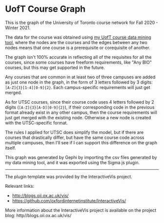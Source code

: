 # UofT Course Graph

This is the graph of the University of Toronto course network for Fall 2020 - Winter 2021.

The data for the course was obtained using [my UofT course data mining tool](https://github.com/Playjasb2/UofT-Course-Data-Miner), where the nodes are the courses and the edges between any two nodes means that one course is a prerequisite or corequisite of another.

The graph isn't 100% accurate in reflecting all of the requisites for all the courses, since some courses have freeform requirements, like "Any BIO" courses, but this may get supported in the future.

Any courses that are common in at least two of three campuses are added as just one node in the graph, in the form of 3 letters followed by 3 digits: `[A-Z]{3}[1-4][0-9]{2}`. Each campus-specific requirements will just get merged.

As for UTSC courses, since their course code uses 4 letters followed by 2 digits (`[A-Z]{3}[A-D][0-9]{2}`), if their corresponding code in the previous format already exist in any other campus, then the course requirements will just get merged with the existing node. Otherwise a new node is created with the UTSC-specific format. 

The rules I applied for UTSC does simplify the model, but if there are courses that drastically differ, but have the same course code across multiple campuses, then I'll see if I can support this difference on the graph itself.

This graph was generated by Gephi by importing the csv files generated by my data mining tool, and it was exported using the Sigma js plugin.

---

The plugin template was provided by the InteractiveVis project.

Relevant links:
- http://blogs.oii.ox.ac.uk/vis/
- https://github.com/oxfordinternetinstitute/InteractiveVis/

More information about the InteractiveVis project is available on the project blog:
http//blogs.oii.ox.ac.uk/vis/


